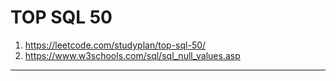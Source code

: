# TOP SQL 50

1. https://leetcode.com/studyplan/top-sql-50/
2. https://www.w3schools.com/sql/sql_null_values.asp
****
